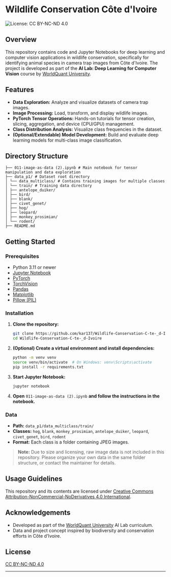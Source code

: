 # Wildlife Conservation Côte d'Ivoire

![License: CC BY-NC-ND 4.0](https://img.shields.io/badge/License-CC%20BY--NC--ND%204.0-lightgrey.svg)

## Overview

This repository contains code and Jupyter Notebooks for deep learning and computer vision applications in wildlife conservation, specifically for identifying animal species in camera trap images from Côte d'Ivoire. The project is developed as part of the **AI Lab: Deep Learning for Computer Vision** course by [WorldQuant University](https://www.wqu.edu/).

## Features

- **Data Exploration:** Analyze and visualize datasets of camera trap images.
- **Image Processing:** Load, transform, and display wildlife images.
- **PyTorch Tensor Operations:** Hands-on tutorials for tensor creation, slicing, aggregation, and device (CPU/GPU) management.
- **Class Distribution Analysis:** Visualize class frequencies in the dataset.
- **(Optional/Extendable) Model Development:** Build and evaluate deep learning models for multi-class image classification.

## Directory Structure
```
├── 011-image-as-data (2).ipynb # Main notebook for tensor manipulation and data exploration
├── data_p1/ # Dataset root directory
│ └── data_multiclass/ # Contains training images for multiple classes
│ └── train/ # Training data directory
│ ├── antelope_duiker/
│ ├── bird/
│ ├── blank/
│ ├── civet_genet/
│ ├── hog/
│ ├── leopard/
│ ├── monkey_prosimian/
│ └── rodent/
├── README.md 
```

## Getting Started

### Prerequisites

- Python 3.11 or newer
- [Jupyter Notebook](https://jupyter.org/)
- [PyTorch](https://pytorch.org/)
- [TorchVision](https://pytorch.org/vision/stable/index.html)
- [Pandas](https://pandas.pydata.org/)
- [Matplotlib](https://matplotlib.org/)
- [Pillow (PIL)](https://pillow.readthedocs.io/en/stable/)

### Installation

1. **Clone the repository:**
    ```bash
    git clone https://github.com/kar137/Wildlife-Conservation-C-te-_d-Ivoire.git
    cd Wildlife-Conservation-C-te-_d-Ivoire
    ```

2. **(Optional) Create a virtual environment and install dependencies:**
    ```bash
    python -m venv venv
    source venv/bin/activate  # On Windows: venv\Scripts\activate
    pip install -r requirements.txt
    ```

3. **Start Jupyter Notebook:**
    ```bash
    jupyter notebook
    ```

4. **Open** `011-image-as-data (2).ipynb` **and follow the instructions in the notebook.**

### Data

- **Path:** `data_p1/data_multiclass/train/`
- **Classes:** `hog`, `blank`, `monkey_prosimian`, `antelope_duiker`, `leopard`, `civet_genet`, `bird`, `rodent`
- **Format:** Each class is a folder containing JPEG images.

> **Note:** Due to size and licensing, raw image data is not included in this repository. Please organize your own data in the same folder structure, or contact the maintainer for details.

## Usage Guidelines

This repository and its contents are licensed under [Creative Commons Attribution-NonCommercial-NoDerivatives 4.0 International](https://creativecommons.org/licenses/by-nc-nd/4.0/).

## Acknowledgements

- Developed as part of the [WorldQuant University](https://www.wqu.edu/) AI Lab curriculum.
- Data and project concept inspired by biodiversity and conservation efforts in Côte d'Ivoire.

## License

[CC BY-NC-ND 4.0](https://creativecommons.org/licenses/by-nc-nd/4.0/)

---

